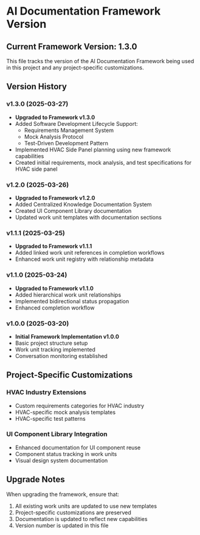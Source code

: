 # AI Documentation Framework Version

## Current Framework Version: 1.3.0

This file tracks the version of the AI Documentation Framework being used in this project and any project-specific customizations.

## Version History

### v1.3.0 (2025-03-27)
- **Upgraded to Framework v1.3.0**
- Added Software Development Lifecycle Support:
  - Requirements Management System
  - Mock Analysis Protocol
  - Test-Driven Development Pattern
- Implemented HVAC Side Panel planning using new framework capabilities
- Created initial requirements, mock analysis, and test specifications for HVAC side panel

### v1.2.0 (2025-03-26)
- **Upgraded to Framework v1.2.0**
- Added Centralized Knowledge Documentation System
- Created UI Component Library documentation
- Updated work unit templates with documentation sections

### v1.1.1 (2025-03-25)
- **Upgraded to Framework v1.1.1**
- Added linked work unit references in completion workflows
- Enhanced work unit registry with relationship metadata

### v1.1.0 (2025-03-24)
- **Upgraded to Framework v1.1.0**
- Added hierarchical work unit relationships
- Implemented bidirectional status propagation
- Enhanced completion workflow

### v1.0.0 (2025-03-20)
- **Initial Framework Implementation v1.0.0**
- Basic project structure setup
- Work unit tracking implemented
- Conversation monitoring established

## Project-Specific Customizations

### HVAC Industry Extensions
- Custom requirements categories for HVAC industry
- HVAC-specific mock analysis templates
- HVAC-specific test patterns

### UI Component Library Integration
- Enhanced documentation for UI component reuse
- Component status tracking in work units
- Visual design system documentation

## Upgrade Notes

When upgrading the framework, ensure that:
1. All existing work units are updated to use new templates
2. Project-specific customizations are preserved
3. Documentation is updated to reflect new capabilities
4. Version number is updated in this file
